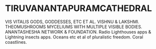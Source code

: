 # TIRUVANANTAPURAMCATHEDRAL
VIS VITALIS GODS, GODDESSES, ETC ET AL. VISHNU &amp; LAKSHMI. THEOMUSHROOMS MYCELIUMS WITH MULTIPLE VISIBLE BODIES. ANANTASHESHA NETWORK &amp; FOUNDATION. Radio Lighthouses apps &amp; Lightning insects apps. Oceans etc et al of pluralistic freedom. Coral coastlines.
